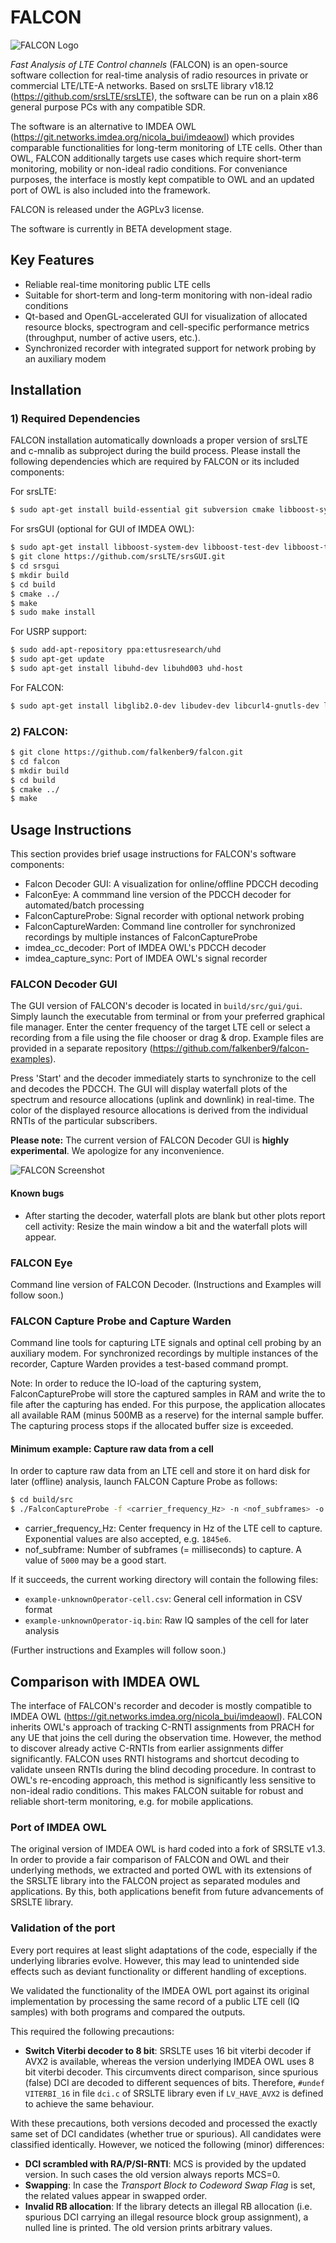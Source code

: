 FALCON
========

![FALCON Logo](gfx/Logo_FALCON_small.png "FALCON Logo")

*Fast Analysis of LTE Control channels* (FALCON) is an open-source software collection for real-time analysis of radio resources in private or commercial LTE/LTE-A networks. Based on srsLTE library v18.12 (https://github.com/srsLTE/srsLTE), the software can be run on a plain x86 general purpose PCs with any compatible SDR.

The software is an alternative to IMDEA OWL (https://git.networks.imdea.org/nicola_bui/imdeaowl) which provides comparable functionalities for long-term monitoring of LTE cells. Other than OWL, FALCON additionally targets use cases which require short-term monitoring, mobility or non-ideal radio conditions. For conveniance purposes, the interface is mostly kept compatible to OWL and an updated port of OWL is also included into the framework.


FALCON is released under the AGPLv3 license.

The software is currently in BETA development stage.

## Key Features
* Reliable real-time monitoring public LTE cells
* Suitable for short-term and long-term monitoring with non-ideal radio conditions
* Qt-based and OpenGL-accelerated GUI for visualization of allocated resource blocks, spectrogram and cell-specific performance metrics (throughput, number of active users, etc.).
* Synchronized recorder with integrated support for network probing by an auxiliary modem

## Installation

### 1) Required Dependencies
FALCON installation automatically downloads a proper version of srsLTE and c-mnalib as subproject during the build process. Please install the following dependencies which are required by FALCON or its included components:

For srsLTE:
```sh
$ sudo apt-get install build-essential git subversion cmake libboost-system-dev libboost-test-dev libboost-thread-dev libqwt-dev libqt4-dev libfftw3-dev libsctp-dev libconfig-dev libconfig++-dev libmbedtls-dev
```
For srsGUI (optional for GUI of IMDEA OWL):
```sh
$ sudo apt-get install libboost-system-dev libboost-test-dev libboost-thread-dev libqwt-dev libqt4-dev
$ git clone https://github.com/srsLTE/srsGUI.git
$ cd srsgui
$ mkdir build
$ cd build
$ cmake ../
$ make 
$ sudo make install
```
For USRP support:
```sh
$ sudo add-apt-repository ppa:ettusresearch/uhd
$ sudo apt-get update
$ sudo apt-get install libuhd-dev libuhd003 uhd-host
```

For FALCON:
```sh
$ sudo apt-get install libglib2.0-dev libudev-dev libcurl4-gnutls-dev libboost-all-dev qtdeclarative5-dev libqt5charts5-dev
```

### 2) FALCON:
```sh
$ git clone https://github.com/falkenber9/falcon.git
$ cd falcon
$ mkdir build
$ cd build
$ cmake ../
$ make
```

## Usage Instructions
This section provides brief usage instructions for FALCON's software components:

* Falcon Decoder GUI: A visualization for online/offline PDCCH decoding
* FalconEye: A commmand line version of the PDCCH decoder for automated/batch processing
* FalconCaptureProbe: Signal recorder with optional network probing
* FalconCaptureWarden: Command line controller for synchronized recordings by multiple instances of FalconCaptureProbe
* imdea_cc_decoder: Port of IMDEA OWL's PDCCH decoder
* imdea_capture_sync: Port of IMDEA OWL's signal recorder

### FALCON Decoder GUI
The GUI version of FALCON's decoder is located in ``build/src/gui/gui``. Simply launch the executable from terminal or from your preferred graphical file manager.
Enter the center frequency of the target LTE cell or select a recording from a file using the file chooser or drag & drop. Example files are provided in a separate repository (https://github.com/falkenber9/falcon-examples).

Press 'Start' and the decoder immediately starts to synchronize to the cell and decodes the PDCCH.
The GUI will display waterfall plots of the spectrum and resource allocations (uplink and downlink) in real-time. The color of the displayed resource allocations is derived from the individual RNTIs of the particular subscribers.

**Please note:** The current version of FALCON Decoder GUI is **highly experimental**. We apologize for any inconvenience.

![FALCON Screenshot](gfx/Screenshot.png "Screenshot")

#### Known bugs
* After starting the decoder, waterfall plots are blank but other plots report cell activity: Resize the main window a bit and the waterfall plots will appear.

### FALCON Eye
Command line version of FALCON Decoder. (Instructions and Examples will follow soon.)

### FALCON Capture Probe and Capture Warden
Command line tools for capturing LTE signals and optinal cell probing by an auxiliary modem.
For synchronized recordings by multiple instances of the recorder, Capture Warden provides a test-based command prompt.

Note: In order to reduce the IO-load of the capturing system, FalconCaptureProbe will store the captured samples in RAM and write the to file after the capturing has ended.
For this purpose, the application allocates all available RAM (minus 500MB as a reserve) for the internal sample buffer.
The capturing process stops if the allocated buffer size is exceeded.

#### Minimum example: Capture raw data from a cell
In order to capture raw data from an LTE cell and store it on hard disk for later (offline) analysis, launch FALCON Capture Probe as follows:

```sh
$ cd build/src
$ ./FalconCaptureProbe -f <carrier_frequency_Hz> -n <nof_subframes> -o example 
```
* carrier_frequency_Hz: Center frequency in Hz of the LTE cell to capture. Exponential values are also accepted, e.g. ``1845e6``.
* nof_subframe: Number of subframes (= milliseconds) to capture. A value of ``5000`` may be a good start.

If it succeeds, the current working directory will contain the following files:

* ``example-unknownOperator-cell.csv``: General cell information in CSV format
* ``example-unknownOperator-iq.bin``: Raw IQ samples of the cell for later analysis


(Further instructions and Examples will follow soon.)



## Comparison with IMDEA OWL

The interface of FALCON's recorder and decoder is mostly compatible to IMDEA OWL (https://git.networks.imdea.org/nicola_bui/imdeaowl).
FALCON inherits OWL's approach of tracking C-RNTI assignments from PRACH for any UE that joins the cell during the observation time.
However, the method to discover already active C-RNTIs from earlier assignments differ significantly.
FALCON uses RNTI histograms and shortcut decoding to validate unseen RNTIs during the blind decoding procedure.
In contrast to OWL's re-encoding approach, this method is significantly less sensitive to non-ideal radio conditions. This makes FALCON suitable for robust and reliable short-term monitoring, e.g. for mobile applications.

### Port of IMDEA OWL
The original version of IMDEA OWL is hard coded into a fork of SRSLTE v1.3.
In order to provide a fair comparison of FALCON and OWL and their underlying methods, we extracted and ported OWL with its extensions of the SRSLTE library into the FALCON project as separated modules and applications.
By this, both applications benefit from future advancements of SRSLTE library.

### Validation of the port

Every port requires at least slight adaptations of the code, especially if the underlying libraries evolve.
However, this may lead to unintended side effects such as deviant functionality or different handling of exceptions.

We validated the functionality of the IMDEA OWL port against its original implementation by processing the same record of a public LTE cell (IQ samples) with both programs and compared the outputs.

This required the following precautions:

- **Switch Viterbi decoder to 8 bit**: SRSLTE uses 16 bit viterbi decoder if AVX2 is available, whereas the version underlying IMDEA OWL uses 8 bit viterbi decoder. This circumvents direct comparison, since spurious (false) DCI are decoded to different sequences of bits. Therefore, ``#undef VITERBI_16`` in file ``dci.c`` of SRSLTE library even if ``LV_HAVE_AVX2`` is defined to achieve the same behaviour.

With these precautions, both versions decoded and processed the exactly same set of DCI candidates (whether true or spurious). All candidates were classified identically.
However, we noticed the following (minor) differences:

- **DCI scrambled with RA/P/SI-RNTI**: MCS is provided by the updated version. In such cases the old version always reports MCS=0.
- **Swapping**: In case the *Transport Block to Codeword Swap Flag* is set, the related values appear in swapped order.
- **Invalid RB allocation**: If the library detects an illegal RB allocation (i.e. spurious DCI carrying an illegal resource block group assignment), a nulled line is printed. The old version prints arbitrary values.


